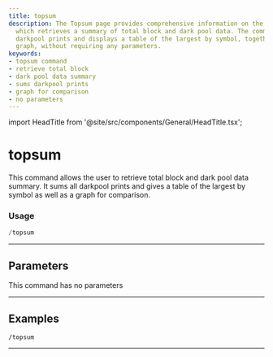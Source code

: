 ```yaml
---
title: topsum
description: The Topsum page provides comprehensive information on the topsum command,
  which retrieves a summary of total block and dark pool data. The command sums all
  darkpool prints and displays a table of the largest by symbol, together with a comparative
  graph, without requiring any parameters.
keywords:
- topsum command
- retrieve total block
- dark pool data summary
- sums darkpool prints
- graph for comparison
- no parameters
---
```


import HeadTitle from '@site/src/components/General/HeadTitle.tsx';

<HeadTitle title="topsum - Darkpool - Telegram - Reference | OpenBB Bot Docs" />

# topsum

This command allows the user to retrieve total block and dark pool data summary. It sums all darkpool prints and gives a table of the largest by symbol as well as a graph for comparison.

### Usage

```python wordwrap
/topsum
```

---

## Parameters

This command has no parameters


---

## Examples

```
/topsum
```

---
